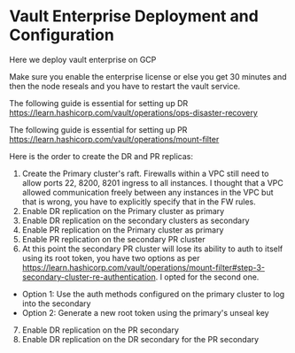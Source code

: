# Vault Enterprise Deployment and Configuration

Here we deploy vault enterprise on GCP

Make sure you enable the enterprise license or else you get 30 minutes and then the node reseals and you have to restart the vault service.

The following guide is essential for setting up DR
https://learn.hashicorp.com/vault/operations/ops-disaster-recovery

The following guide is essential for setting up PR
https://learn.hashicorp.com/vault/operations/mount-filter

Here is the order to create the DR and PR replicas:
1. Create the Primary cluster's raft. Firewalls within a VPC still need to allow ports 22, 8200, 8201 ingress to all instances. I thought that a VPC allowed communication freely between any instances in the VPC but that is wrong, you have to explicitly specify that in the FW rules.
2. Enable DR replication on the Primary cluster as primary
3. Enable DR replication on the secondary clusters as secondary
4. Enable PR replication on the Primary cluster as primary
5. Enable PR replication on the secondary PR cluster
6. At this point the secondary PR cluster will lose its ability to auth to itself using its root token, you have two options as per https://learn.hashicorp.com/vault/operations/mount-filter#step-3-secondary-cluster-re-authentication. I opted for the second one.
  - Option 1: Use the auth methods configured on the primary cluster to log into the secondary
  - Option 2: Generate a new root token using the primary's unseal key
7. Enable DR replication on the PR secondary
8. Enable DR replication on the DR secondary for the PR secondary

